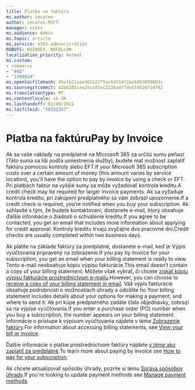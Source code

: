 ```yaml
---
title: Platba na faktúru
ms.author: cmcatee
author: cmcatee-MSFT
manager: scotv
ms.audience: Admin
ms.topic: article
ms.service: o365-administration
ROBOTS: NOINDEX, NOFOLLOW
localization_priority: Normal
ms.custom:
- commerce
- "492"
- "1500024"
ms.openlocfilehash: 0bafb21aae965122f5ac6d214f2ac6d63858003c
ms.sourcegitcommit: 43b6305cea25cc87ec2226a4f7de1f452671d762
ms.translationtype: MT
ms.contentlocale: sk-SK
ms.lasthandoff: 02/09/2021
ms.locfileid: "50152357"
---
```

# <a name="pay-by-invoice"></a><span data-ttu-id="a8ac3-102">Platba na faktúru</span><span class="sxs-lookup"><span data-stu-id="a8ac3-102">Pay by Invoice</span></span>

<span data-ttu-id="a8ac3-103">Ak sa vaše náklady na predplatné na Microsoft 365 za určitú sumu peňazí (Táto suma sa líši podľa umiestnenia služby), budete mať možnosť zaplatiť faktúru pomocou kontroly alebo EFT.</span><span class="sxs-lookup"><span data-stu-id="a8ac3-103">If your Microsoft 365 subscription costs over a certain amount of money (this amount varies by service location), you'll have the option to pay by invoice by using a check or EFT.</span></span> <span data-ttu-id="a8ac3-104">Pri platbách faktúr na vyššie sumy sa môže vyžadovať kontrola kreditu.</span><span class="sxs-lookup"><span data-stu-id="a8ac3-104">A credit check may be required for larger invoice payments.</span></span> <span data-ttu-id="a8ac3-105">Ak sa vyžaduje kontrola kreditu, pri zakúpení predplatného sa vám zobrazí upozornenie.</span><span class="sxs-lookup"><span data-stu-id="a8ac3-105">If a credit check is required, you’re notified when you buy your subscription.</span></span> <span data-ttu-id="a8ac3-106">Ak súhlasíte s tým, že budete kontaktovaní, dostanete e-mail, ktorý obsahuje ďalšie informácie o žiadosti o schválenie kreditu.</span><span class="sxs-lookup"><span data-stu-id="a8ac3-106">If you agree to be contacted, you get an email that includes more information about applying for credit approval.</span></span> <span data-ttu-id="a8ac3-107">Kontroly kreditu trvajú zvyčajne dva pracovné dni.</span><span class="sxs-lookup"><span data-stu-id="a8ac3-107">Credit checks are usually completed within two business days.</span></span>

<span data-ttu-id="a8ac3-108">Ak platíte na základe faktúry za predplatné, dostanete e-mail, keď je Výpis vyúčtovania pripravený na zobrazenie.</span><span class="sxs-lookup"><span data-stu-id="a8ac3-108">If you pay by invoice for your subscription, you get an email when your billing statement is ready to view.</span></span> <span data-ttu-id="a8ac3-109">Tento e-mail neobsahuje kópiu výpisu fakturácie.</span><span class="sxs-lookup"><span data-stu-id="a8ac3-109">This email doesn’t contain a copy of your billing statement.</span></span> <span data-ttu-id="a8ac3-110">Môžete však vybrať, či chcete [získať kópiu výpisu fakturácie prostredníctvom e-mailu](https://docs.microsoft.com/microsoft-365/commerce/billing-and-payments/view-your-bill-or-invoice.md#receive-a-copy-of-your-billing-statement-in-email).</span><span class="sxs-lookup"><span data-stu-id="a8ac3-110">However, you can choose to [receive a copy of your billing statement in email](https://docs.microsoft.com/microsoft-365/commerce/billing-and-payments/view-your-bill-or-invoice.md#receive-a-copy-of-your-billing-statement-in-email).</span></span> <span data-ttu-id="a8ac3-111">Váš výpis fakturácie obsahuje podrobnosti o možnostiach úhrady a odošlite ho.</span><span class="sxs-lookup"><span data-stu-id="a8ac3-111">Your billing statement includes details about your options for making a payment, and where to send it.</span></span> <span data-ttu-id="a8ac3-112">Ak pri kúpe predplatného zadáte číslo objednávky, zobrazí sa na výpise vyúčtovania.</span><span class="sxs-lookup"><span data-stu-id="a8ac3-112">If you enter a purchase order (PO) number when you buy a subscription, the number appears on your billing statement.</span></span> <span data-ttu-id="a8ac3-113">Informácie o prístupe k výpisom vyúčtovania nájdete v téme [Zobrazenie faktúry](https://docs.microsoft.com/microsoft-365/commerce/billing-and-payments/view-your-bill-or-invoice).</span><span class="sxs-lookup"><span data-stu-id="a8ac3-113">For information about accessing billing statements, see [View your bill or invoice](https://docs.microsoft.com/microsoft-365/commerce/billing-and-payments/view-your-bill-or-invoice).</span></span>

<span data-ttu-id="a8ac3-114">Ďalšie informácie o platbe prostredníctvom faktúry nájdete [v téme ako zaplatiť za predplatné](https://docs.microsoft.com/microsoft-365/commerce/billing-and-payments/pay-for-your-subscription).</span><span class="sxs-lookup"><span data-stu-id="a8ac3-114">To learn more about paying by invoice see [How to pay for your subscription](https://docs.microsoft.com/microsoft-365/commerce/billing-and-payments/pay-for-your-subscription).</span></span>

<span data-ttu-id="a8ac3-115">Ak chcete aktualizovať spôsoby úhrady, pozrite si tému [Správa spôsobov úhrady](https://docs.microsoft.com/microsoft-365/commerce/billing-and-payments/manage-payment-methods).</span><span class="sxs-lookup"><span data-stu-id="a8ac3-115">If you're looking to update payment methods see [Manage payment methods](https://docs.microsoft.com/microsoft-365/commerce/billing-and-payments/manage-payment-methods).</span></span>